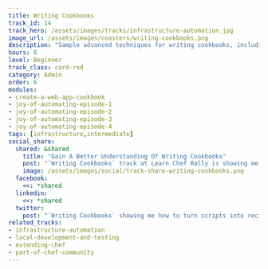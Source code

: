 ```yaml
---
title: Writing Cookbooks
track_id: 14
track_hero: /assets/images/tracks/infrastructure-automation.jpg
image_url: /assets/images/coasters/writing-cookbooks.png
description: "Sample advanced techniques for writing cookbooks, including how to turn scripts into recipes. Get familiar with common patterns used in cookbooks, as well as how to use notifications, helper methods and data bags. "
hours: 8
level: Beginner
track_class: card-red
category: Admin
order: 6
modules:
- create-a-web-app-cookbook
- joy-of-automating-episode-1
- joy-of-automating-episode-2
- joy-of-automating-episode-3
- joy-of-automating-episode-4
tags: [infrastructure,intermediate]
social_share:
  shared: &shared
    title: "Gain A Better Understanding Of Writing Cookbooks"
    post: "`Writing Cookbooks` track at Learn Chef Rally is showing me how to turn scripts into recipes, recognize common cookbooks patterns, and more. Write your own ticket today."
    image: /assets/images/social/track-share-writing-cookbooks.png
  facebook:
    <<: *shared
  linkedin:
    <<: *shared
  twitter:
    post: "`Writing Cookbooks` showing me how to turn scripts into recipes, recognize cookbook patterns, & more: "
related_tracks:
- infrastructure-automation
- local-development-and-testing
- extending-chef
- part-of-chef-community
---
```

